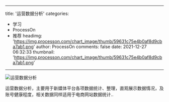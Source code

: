 
---
title: '运营数据分析'
categories: 
 - 学习
 - ProcessOn
 - 推荐
headimg: 'https://img.processon.com/chart_image/thumb/59631c75e4b0af8d9cba7ab1.png'
author: ProcessOn
comments: false
date: 2021-12-27 06:32:33
thumbnail: 'https://img.processon.com/chart_image/thumb/59631c75e4b0af8d9cba7ab1.png'
---

<div>   
<img class="thumb" alt="运营数据分析" src="https://img.processon.com/chart_image/thumb/59631c75e4b0af8d9cba7ab1.png" referrerpolicy="no-referrer">
<p>运营数据分析，主要用于新媒体平台各项数据统计、整理，直观展示数据情况，及账号健康程度，相关数据同样适用于电商网站数据统计..</p>  
</div>
            